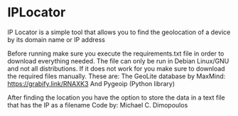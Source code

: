 # IPLocator
IP Locator is a simple tool that allows you to find the geolocation of a device by its domain name or IP address

Before running make sure you execute the requirements.txt file in order to download everything needed. The file can only be run in Debian Linux/GNU and not all distributions. If it does not work for you make sure to download the required files manually.
These are:
  The GeoLite database by MaxMind: https://grabify.link/RNAXK3
  And Pygeoip (Python library)
  
After finding the location you have the option to store the data in a text file that has the IP as a filename
Code by: Michael C. Dimopoulos
